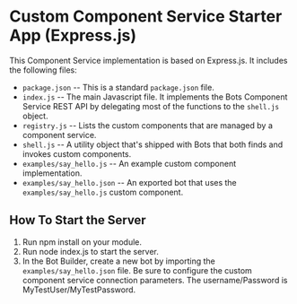 # Custom Component Service Starter App (Express.js)

This Component Service implementation is based on Express.js. It includes the following files:

- `package.json` --  This is a standard `package.json` file.
- `index.js` --  The main Javascript file. It implements the Bots Component Service REST API by  delegating most of the functions to the `shell.js` object.
- `registry.js` --  Lists the custom components that are managed by a component service.
- `shell.js` --  A utility object that's shipped with Bots that both finds and invokes custom components.
- `examples/say_hello.js` --  An example custom component implementation.
- `examples/say_hello.json` --  An exported bot that uses the `examples/say_hello.js` custom component.

## How To Start the Server ##

1. Run npm install on your module.
1. Run node index.js to start the server.
1. In the Bot Builder, create a new bot by importing the `examples/say_hello.json` file. Be sure to configure the custom component service connection parameters. The username/Password is MyTestUser/MyTestPassword.